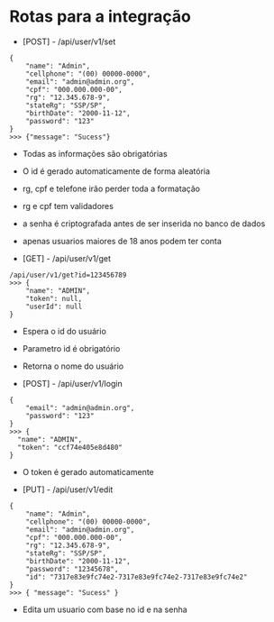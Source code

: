 # Rotas para a integração

- [POST] - /api/user/v1/set
```
{
    "name": "Admin",
    "cellphone": "(00) 00000-0000",
    "email": "admin@admin.org",
    "cpf": "000.000.000-00",
    "rg": "12.345.678-9",
    "stateRg": "SSP/SP",
    "birthDate": "2000-11-12",
    "password": "123"
}
>>> {"message": "Sucess"}
```
- Todas as informações são obrigatórias
- O id é gerado automaticamente de forma aleatória
- rg, cpf e telefone irão perder toda a formatação
- rg e cpf tem validadores
- a senha é criptografada antes de ser inserida no banco de dados
- apenas usuarios maiores de 18 anos podem ter conta

- [GET] - /api/user/v1/get
```
/api/user/v1/get?id=123456789
>>> {
    "name": "ADMIN",
    "token": null,
    "userId": null
}
```
- Espera o id do usuário
- Parametro id é obrigatório
- Retorna o nome do usuário

- [POST] - /api/user/v1/login
```
{
    "email": "admin@admin.org",
    "password": "123"
}
>>> {
  "name": "ADMIN",
  "token": "ccf74e405e8d480"
}
```
- O token é gerado automaticamente

- [PUT] - /api/user/v1/edit
```
{
    "name": "Admin",
    "cellphone": "(00) 00000-0000",
    "email": "admin@admin.org",
    "cpf": "000.000.000-00",
    "rg": "12.345.678-9",
    "stateRg": "SSP/SP",
    "birthDate": "2000-11-12",
    "password": "12345678",
    "id": "7317e83e9fc74e2-7317e83e9fc74e2-7317e83e9fc74e2"
}
>>> { "message": "Sucess" }
```
- Edita um usuario com base no id e na senha